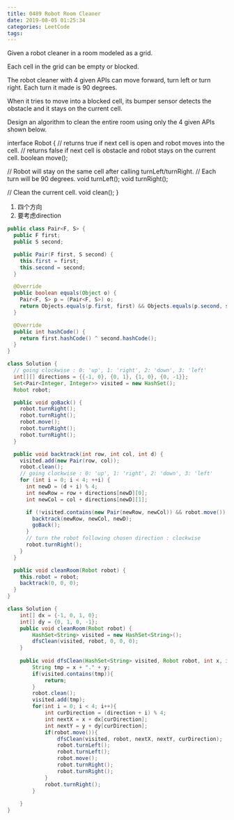 ```yaml
---
title: 0489 Robot Room Cleaner
date: 2019-08-05 01:25:34
categories: LeetCode
tags:
---
```


Given a robot cleaner in a room modeled as a grid.

Each cell in the grid can be empty or blocked.

The robot cleaner with 4 given APIs can move forward, turn left or turn right. Each turn it made is 90 degrees.

When it tries to move into a blocked cell, its bumper sensor detects the obstacle and it stays on the current cell.

Design an algorithm to clean the entire room using only the 4 given APIs shown below.

interface Robot {
  // returns true if next cell is open and robot moves into the cell.
  // returns false if next cell is obstacle and robot stays on the current cell.
  boolean move();

  // Robot will stay on the same cell after calling turnLeft/turnRight.
  // Each turn will be 90 degrees.
  void turnLeft();
  void turnRight();

  // Clean the current cell.
  void clean();
}

1. 四个方向
2. 要考虑direction

```java
public class Pair<F, S> {
  public F first;
  public S second;

  public Pair(F first, S second) {
    this.first = first;
    this.second = second;
  }

  @Override
  public boolean equals(Object o) {
    Pair<F, S> p = (Pair<F, S>) o;
    return Objects.equals(p.first, first) && Objects.equals(p.second, second);
  }

  @Override
  public int hashCode() {
    return first.hashCode() ^ second.hashCode();
  }
}

class Solution {
  // going clockwise : 0: 'up', 1: 'right', 2: 'down', 3: 'left'
  int[][] directions = {{-1, 0}, {0, 1}, {1, 0}, {0, -1}};
  Set<Pair<Integer, Integer>> visited = new HashSet();
  Robot robot;

  public void goBack() {
    robot.turnRight();
    robot.turnRight();
    robot.move();
    robot.turnRight();
    robot.turnRight();
  }

  public void backtrack(int row, int col, int d) {
    visited.add(new Pair(row, col));
    robot.clean();
    // going clockwise : 0: 'up', 1: 'right', 2: 'down', 3: 'left'
    for (int i = 0; i < 4; ++i) {
      int newD = (d + i) % 4;
      int newRow = row + directions[newD][0];
      int newCol = col + directions[newD][1];

      if (!visited.contains(new Pair(newRow, newCol)) && robot.move()) {
        backtrack(newRow, newCol, newD);
        goBack();
      }
      // turn the robot following chosen direction : clockwise
      robot.turnRight();
    }
  }

  public void cleanRoom(Robot robot) {
    this.robot = robot;
    backtrack(0, 0, 0);
  }
}
```


```java
class Solution {
    int[] dx = {-1, 0, 1, 0};
    int[] dy = {0, 1, 0, -1};
    public void cleanRoom(Robot robot) {
        HashSet<String> visited = new HashSet<String>();
        dfsClean(visited, robot, 0, 0, 0);
    }
    
    public void dfsClean(HashSet<String> visited, Robot robot, int x, int y, int direction){
        String tmp = x + "." + y;
        if(visited.contains(tmp)){
            return;
        }
        robot.clean();
        visited.add(tmp);
        for(int i = 0; i < 4; i++){
            int curDirection = (direction + i) % 4;
            int nextX = x + dx[curDirection];
            int nextY = y + dy[curDirection];
            if(robot.move()){
                dfsClean(visited, robot, nextX, nextY, curDirection);
                robot.turnLeft();
                robot.turnLeft();
                robot.move();
                robot.turnRight();
                robot.turnRight();
            }
            robot.turnRight();
        }
        
    }
}
```
